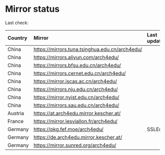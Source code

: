 <script src="./time.js"></script>
# Mirror status
Last check: <script type="text/javascript">localize(1708579100.8292654);</script>

|Country|Mirror|Last update|
|:------|:-----|:----------|
|China|https://mirrors.tuna.tsinghua.edu.cn/arch4edu/|<script type="text/javascript">localize(1708540328);</script>|
|China|https://mirrors.aliyun.com/arch4edu/|<script type="text/javascript">localize(1708540328);</script>|
|China|https://mirrors.bfsu.edu.cn/arch4edu/|<script type="text/javascript">localize(1708540328);</script>|
|China|https://mirrors.cernet.edu.cn/arch4edu/|<script type="text/javascript">localize(1708540328);</script>|
|China|https://mirror.iscas.ac.cn/arch4edu/|<script type="text/javascript">localize(1708540328);</script>|
|China|https://mirrors.nju.edu.cn/arch4edu/|<script type="text/javascript">localize(1708540328);</script>|
|China|https://mirror.nyist.edu.cn/arch4edu/|<script type="text/javascript">localize(1708540328);</script>|
|China|https://mirrors.sau.edu.cn/arch4edu/|<script type="text/javascript">localize(1708540328);</script>|
|Austria|https://at.arch4edu.mirror.kescher.at/|<script type="text/javascript">localize(1708540328);</script>|
|France|https://mirror.lesviallon.fr/arch4edu/|<script type="text/javascript">localize(1708540328);</script>|
|Germany|https://pkg.fef.moe/arch4edu/|SSLError|
|Germany|https://de.arch4edu.mirror.kescher.at/|<script type="text/javascript">localize(1708540328);</script>|
|Germany|https://mirror.sunred.org/arch4edu/|<script type="text/javascript">localize(1708540328);</script>|

<script src="./tablefilter/tablefilter.js"></script>
<script src="./table.js"></script>